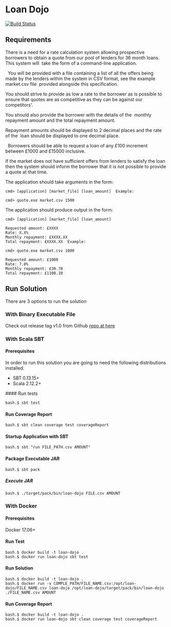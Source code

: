 # Loan Dojo

[![Build Status](https://travis-ci.org/jproyo/loan-dojo.svg?branch=master)](https://travis-ci.org/jproyo/loan-dojo.svg?branch=master)

## Requirements

There is a need for a rate calculation system allowing prospective borrowers to obtain a quote from our pool of lenders for 36 month loans.
This system will  take the form of a command-line application.

  You will be provided with a file containing a list of all the offers being made by the lenders within the system in CSV format, see the example market.csv file  provided alongside this specification.  

You should strive to provide as low a rate to the borrower as is possible to  ensure that quotes are as competitive as they can be against our  competitors'.

You should also provide the borrower with the details of the  monthly repayment amount and the total repayment amount.  

Repayment amounts should be displayed to 2 decimal places and the rate of the  loan should be displayed to one decimal place.

  Borrowers should be able to request a loan of any £100 increment between £1000 and £15000 inclusive.

If the market does not have sufficient offers from lenders to satisfy the loan then the system should inform the borrower that it is not possible to provide a quote at that time.  

The application should take arguments in the form:  

```shell
cmd> [application] [market_file] [loan_amount]  Example:  

cmd> quote.exe market.csv 1500  
```

The application should produce output in the form:  

```shell
cmd> [application] [market_file] [loan_amount] 

Requested amount: £XXXX 
Rate: X.X% 
Monthly repayment: £XXXX.XX 
Total repayment: £XXXX.XX  Example:  

cmd> quote.exe market.csv 1000 

Requested amount: £1000 
Rate: 7.0% 
Monthly repayment: £30.78 
Total repayment: £1108.10 

```

## Run Solution

There are 3 options to run the solution

### With Binary Executable File

Check out release tag v1.0 from Github [repo at here](https://github.com/jproyo/loan-dojo/releases)

### With Scala SBT

#### Prerequisites

In order to run this solution you are going to need the following distributions installed.

- SBT 0.13.15+
- Scala 2.12.2+

#### Run tests

```shell
bash.$ sbt test
```

#### Run Coverage Report

```shell
bash.$ sbt clean coverage test coverageReport
```

#### Startup Application with SBT

```shell
bash.$ sbt "run FILE_PATH.csv AMOUNT"
```

#### Package Executable JAR

```shell
bash.$ sbt pack
```

##### Execute JAR

```shell
bash.$ ./target/pack/bin/loan-dojo FILE.csv AMOUNT
```

### With Docker

#### Prerequisites

Docker 17.06+

#### Run Test

```shell
bash.$ docker build -t loan-dojo .
bash.$ docker run loan-dojo sbt test
```

#### Run Solution

```shell
bash.$ docker build -t loan-dojo .
bash.$ docker run -v COMPLE_PATH/FILE_NAME.csv:/opt/loan-dojo/FILE_NAME.csv loan-dojo /opt/loan-dojo/target/pack/bin/loan-dojo ./FILE_NAME.csv AMOUNT
```

#### Run Coverage Report

```shell
bash.$ docker build -t loan-dojo .
bash.$ docker run loan-dojo sbt clean coverage test coverageReport
```



